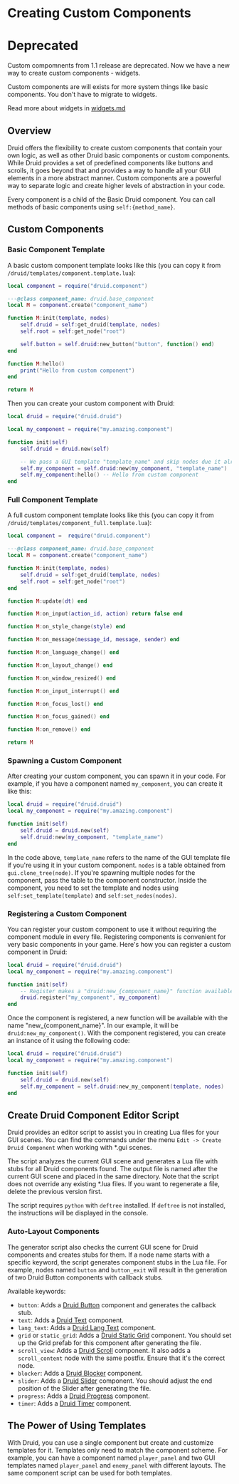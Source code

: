 # Creating Custom Components

# Deprecated
Custom compomnents from 1.1 release are deprecated. Now we have a new way to create custom components - widgets.

Custom components are will exists for more system things like basic components. You don't have to migrate to widgets.

Read more about widgets in [widgets.md](widgets.md)

## Overview

Druid offers the flexibility to create custom components that contain your own logic, as well as other Druid basic components or custom components. While Druid provides a set of predefined components like buttons and scrolls, it goes beyond that and provides a way to handle all your GUI elements in a more abstract manner. Custom components are a powerful way to separate logic and create higher levels of abstraction in your code.

Every component is a child of the Basic Druid component. You can call methods of basic components using `self:{method_name}`.

## Custom Components

### Basic Component Template

A basic custom component template looks like this (you can copy it from `/druid/templates/component.template.lua`):

```lua
local component = require("druid.component")

---@class component_name: druid.base_component
local M = component.create("component_name")

function M:init(template, nodes)
    self.druid = self:get_druid(template, nodes)
    self.root = self:get_node("root")

    self.button = self.druid:new_button("button", function() end)
end

function M:hello()
    print("Hello from custom component")
end

return M
```

Then you can create your custom component with Druid:

```lua
local druid = require("druid.druid")

local my_component = require("my.amazing.component")

function init(self)
    self.druid = druid.new(self)

    -- We pass a GUI template "template_name" and skip nodes due it already on the scene
    self.my_component = self.druid:new(my_component, "template_name")
    self.my_component:hello() -- Hello from custom component
end

```

### Full Component Template

A full custom component template looks like this (you can copy it from `/druid/templates/component_full.template.lua`):

```lua
local component =  require("druid.component")

---@class component_name: druid.base_component
local M = component.create("component_name")

function M:init(template, nodes)
    self.druid = self:get_druid(template, nodes)
    self.root = self:get_node("root")
end

function M:update(dt) end

function M:on_input(action_id, action) return false end

function M:on_style_change(style) end

function M:on_message(message_id, message, sender) end

function M:on_language_change() end

function M:on_layout_change() end

function M:on_window_resized() end

function M:on_input_interrupt() end

function M:on_focus_lost() end

function M:on_focus_gained() end

function M:on_remove() end

return M
```

### Spawning a Custom Component

After creating your custom component, you can spawn it in your code. For example, if you have a component named `my_component`, you can create it like this:

```lua
local druid = require("druid.druid")
local my_component = require("my.amazing.component")

function init(self)
    self.druid = druid.new(self)
    self.druid:new(my_component, "template_name")
end
```

In the code above, `template_name` refers to the name of the GUI template file if you're using it in your custom component. `nodes` is a table obtained from `gui.clone_tree(node)`. If you're spawning multiple nodes for the component, pass the table to the component constructor. Inside the component, you need to set the template and nodes using `self:set_template(template)` and `self:set_nodes(nodes)`.

### Registering a Custom Component

You can register your custom component to use it without requiring the component module in every file. Registering components is convenient for very basic components in your game. Here's how you can register a custom component in Druid:

```lua
local druid = require("druid.druid")
local my_component = require("my.amazing.component")

function init(self)
    -- Register makes a "druid:new_{component_name}" function available
    druid.register("my_component", my_component)
end
```

Once the component is registered, a new function will be available with the name "new_{component_name}". In our example, it will be `druid:new_my_component()`. With the component registered, you can create an instance of it using the following code:

```lua
local druid = require("druid.druid")
local my_component = require("my.amazing.component")

function init(self)
    self.druid = druid.new(self)
    self.my_component = self.druid:new_my_component(template, nodes)
end
```

## Create Druid Component Editor Script

Druid provides an editor script to assist you in creating Lua files for your GUI scenes. You can find the commands under the menu `Edit -> Create Druid Component` when working with *.gui scenes.

The script analyzes the current GUI scene and generates a Lua file with stubs for all Druid components found. The output file is named after the current GUI scene and placed in the same directory. Note that the script does not override any existing *.lua files. If you want to regenerate a file, delete the previous version first.

The script requires `python` with `deftree` installed. If `deftree` is not installed, the instructions will be displayed in the console.

### Auto-Layout Components

The generator script also checks the current GUI scene for Druid components and creates stubs for them. If a node name starts with a specific keyword, the script generates component stubs in the Lua file. For example, nodes named `button` and `button_exit` will result in the generation of two Druid Button components with callback stubs.

Available keywords:
- `button`: Adds a [Druid Button](01-components.md#button) component and generates the callback stub.
- `text`: Adds a [Druid Text](01-components.md#text) component.
- `lang_text`: Adds a [Druid Lang Text](01-components.md#lang-text) component.
- `grid` or `static_grid`: Adds a [Druid Static Grid](01-components.md#static-grid) component. You should set up the Grid prefab for this component after generating the file.
- `scroll_view`: Adds a [Druid Scroll](01-components.md#scroll) component. It also adds a `scroll_content` node with the same postfix. Ensure that it's the correct node.
- `blocker`: Adds a [Druid Blocker](01-components.md#blocker) component.
- `slider`: Adds a [Druid Slider](01-components.md#slider) component. You should adjust the end position of the Slider after generating the file.
- `progress`: Adds a [Druid Progress](01-components.md#progress) component.
- `timer`: Adds a [Druid Timer](01-components.md#timer) component.

## The Power of Using Templates

With Druid, you can use a single component but create and customize templates for it. Templates only need to match the component scheme. For example, you can have a component named `player_panel` and two GUI templates named `player_panel` and `enemy_panel` with different layouts. The same component script can be used for both templates.
